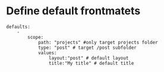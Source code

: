 # Define default frontmatets

```
defaults:
	-
		scope:
			path: "projects" #only target projects folder
			type: "post" # target /post subfolder
			values:
				layout:"post" # default layout
				title:"My title" # default title
```
